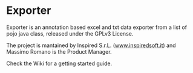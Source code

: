 # Exporter
Exporter is an annotation based excel and txt data exporter from a list of pojo java class, released under the GPLv3 License.

The project is mantained by Inspired S.r.L. (www.inspiredsoft.it) and Massimo Romano is the Product Manager.

Check the Wiki for a getting started guide.


